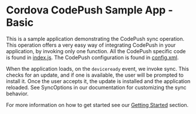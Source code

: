 # Cordova CodePush Sample App - Basic

This is a sample application demonstrating the CodePush sync operation. This operation offers a very easy way of integrating CodePush in your application, by invoking only one function. All the CodePush specific code is found in [index.js](/samples/basic/www/js/index.js). The CodePush configuration is found in [config.xml](/samples/basic/config.xml).

When the application loads, on the `deviceready` event, we invoke sync. This checks for an update, and if one is available, the user will be prompted to install it. Once the user accepts it, the update is installed and the application reloaded. See SyncOptions in our documentation for customizing the sync behavior. 

For more information on how to get started see our [Getting Started](https://github.com/Microsoft/cordova-plugin-code-push#getting-started) section.
